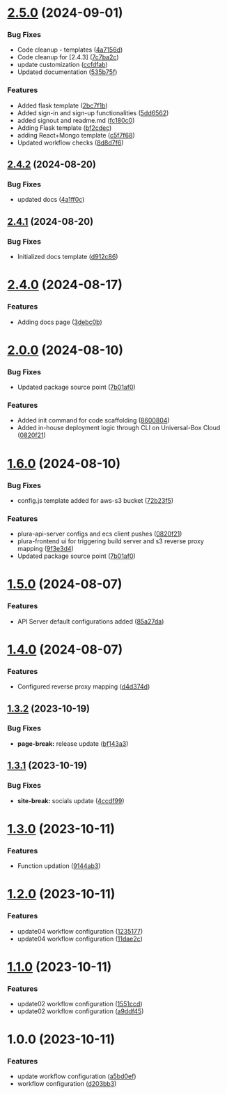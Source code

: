 # [2.5.0](https://github.com/Abhishek-Mallick/universal-box/compare/v2.4.2...v2.5.0) (2024-09-01)


### Bug Fixes

* Code cleanup - templates ([4a7156d](https://github.com/Abhishek-Mallick/universal-box/commit/4a7156d1e571738165b923bdc0d7e450323aa571))
* Code cleanup for [2.4.3] ([7c7ba2c](https://github.com/Abhishek-Mallick/universal-box/commit/7c7ba2c2c3ec62612fdbb548e2fff45e7918b2f0))
* update customization ([ccfdfab](https://github.com/Abhishek-Mallick/universal-box/commit/ccfdfabc2e43721b032e26869539ec1fb523b11b))
* Updated documentation ([535b75f](https://github.com/Abhishek-Mallick/universal-box/commit/535b75fd76fc328d3e1a757e2d304383e1ae7eee))


### Features

* Added flask template ([2bc7f1b](https://github.com/Abhishek-Mallick/universal-box/commit/2bc7f1b08ed6b1c135660f1a90d261d10d41ef13))
* Added sign-in and sign-up functionalities ([5dd6562](https://github.com/Abhishek-Mallick/universal-box/commit/5dd656211d8b2b911edca5a6d37710fc161c629d))
* added signout and readme.md ([fc180c0](https://github.com/Abhishek-Mallick/universal-box/commit/fc180c07d1b118b5daaf3564138b0ab4b543b4c9))
* Adding Flask template ([bf2cdec](https://github.com/Abhishek-Mallick/universal-box/commit/bf2cdecb87888348103cf9b78f562a6b694e1f90))
* adding React+Mongo template ([c5f7f68](https://github.com/Abhishek-Mallick/universal-box/commit/c5f7f68e9cdf6a601f7c143401f48e55ee41f4bc))
* Updated workflow checks ([8d8d7f6](https://github.com/Abhishek-Mallick/universal-box/commit/8d8d7f6398939f5f13c28da3287df5e0fb42c677))

## [2.4.2](https://github.com/Abhishek-Mallick/universal-box/compare/v2.4.1...v2.4.2) (2024-08-20)


### Bug Fixes

* updated docs ([4a1ff0c](https://github.com/Abhishek-Mallick/universal-box/commit/4a1ff0cea4f8c1903d706e4fb67f2fece3718872))

## [2.4.1](https://github.com/Abhishek-Mallick/universal-box/compare/v2.4.0...v2.4.1) (2024-08-20)


### Bug Fixes

* Initialized docs template ([d912c86](https://github.com/Abhishek-Mallick/universal-box/commit/d912c86af83034cfe3c744debeca8ba387a009d4))

# [2.4.0](https://github.com/Abhishek-Mallick/universal-box/compare/v2.3.0...v2.4.0) (2024-08-17)


### Features

* Adding docs page ([3debc0b](https://github.com/Abhishek-Mallick/universal-box/commit/3debc0b9e0f1c5a13aa7733774a68f179c76d926))

# [2.0.0](https://github.com/Abhishek-Mallick/universal-box/compare/v1.6.0...v2.0.0) (2024-08-10)


### Bug Fixes

* Updated package source point ([7b01af0](https://github.com/Abhishek-Mallick/universal-box/commit/7b01af091b816a318f95fe7efad536af971c61ba))

### Features

* Added init command for code scaffolding ([8600804](https://github.com/Abhishek-Mallick/universal-box/commit/86008047a8e38f90dc8e809a057488942b44dfb9))
* Added in-house deployment logic through CLI on Universal-Box Cloud ([0820f21](https://github.com/Abhishek-Mallick/universal-box/commit/0820f21e1a2609d9433d38bbfcc6377953f6aa1d))


# [1.6.0](https://github.com/Abhishek-Mallick/universal-box/compare/v1.5.0...v1.6.0) (2024-08-10)


### Bug Fixes

* config.js template added for aws-s3 bucket ([72b23f5](https://github.com/Abhishek-Mallick/universal-box/commit/72b23f59f6ba0e31e4fecf119c93256429c72f6f))


### Features

* plura-api-server configs and ecs client pushes ([0820f21](https://github.com/Abhishek-Mallick/universal-box/commit/0820f21e1a2609d9433d38bbfcc6377953f6aa1d))
* plura-frontend ui for triggering build server and s3 reverse proxy mapping ([9f3e3d4](https://github.com/Abhishek-Mallick/universal-box/commit/9f3e3d4a31cd0919cf61c6c7157ec2af908531cb))
* Updated package source point ([7b01af0](https://github.com/Abhishek-Mallick/universal-box/commit/7b01af091b816a318f95fe7efad536af971c61ba))

# [1.5.0](https://github.com/Abhishek-Mallick/universal-box/compare/v1.4.0...v1.5.0) (2024-08-07)


### Features

* API Server default configurations added ([85a27da](https://github.com/Abhishek-Mallick/universal-box/commit/85a27da65afd3ea4374f939c8bf2c5b38ce2a792))

# [1.4.0](https://github.com/Abhishek-Mallick/universal-box/compare/v1.3.2...v1.4.0) (2024-08-07)


### Features

* Configured reverse proxy mapping ([d4d374d](https://github.com/Abhishek-Mallick/universal-box/commit/d4d374d7602d62e24248b4acd29f1d0c9299ea57))

## [1.3.2](https://github.com/Abhishek-Mallick/universal-box/compare/v1.3.1...v1.3.2) (2023-10-19)


### Bug Fixes

* **page-break:** release update ([bf143a3](https://github.com/Abhishek-Mallick/universal-box/commit/bf143a35177343dd77a834d9e5d547137fb522be))

## [1.3.1](https://github.com/Abhishek-Mallick/universal-box/compare/v1.3.0...v1.3.1) (2023-10-19)


### Bug Fixes

* **site-break:** socials update ([4ccdf99](https://github.com/Abhishek-Mallick/universal-box/commit/4ccdf992d6f51a14cbc5d8718264cfe81f173bb3))

# [1.3.0](https://github.com/Abhishek-Mallick/smart-box/compare/v1.2.0...v1.3.0) (2023-10-11)


### Features

* Function updation ([9144ab3](https://github.com/Abhishek-Mallick/smart-box/commit/9144ab362761638f518cc39c3a1a282845b46ce4))

# [1.2.0](https://github.com/Abhishek-Mallick/smart-box/compare/v1.1.0...v1.2.0) (2023-10-11)


### Features

* update04 workflow configuration ([1235177](https://github.com/Abhishek-Mallick/smart-box/commit/12351779997036744f9514a4564331c070a22d0d))
* update04 workflow configuration ([11dae2c](https://github.com/Abhishek-Mallick/smart-box/commit/11dae2cac6cb3524afd2797c25b76fe6aea0e6f3))

# [1.1.0](https://github.com/Abhishek-Mallick/smart-box/compare/v1.0.0...v1.1.0) (2023-10-11)


### Features

* update02 workflow configuration ([1551ccd](https://github.com/Abhishek-Mallick/smart-box/commit/1551ccd556d632529b5f22062088c01f75db304d))
* update02 workflow configuration ([a9ddf45](https://github.com/Abhishek-Mallick/smart-box/commit/a9ddf45b34943e76198a06150d39ceadca8bdbdf))

# 1.0.0 (2023-10-11)


### Features

* update workflow configuration ([a5bd0ef](https://github.com/Abhishek-Mallick/smart-box/commit/a5bd0ef4afae183bc7799063d5ace6a67a87102f))
* workflow configuration ([d203bb3](https://github.com/Abhishek-Mallick/smart-box/commit/d203bb3eaa349c3a6a58e80bb22902c6307e6b2b))
